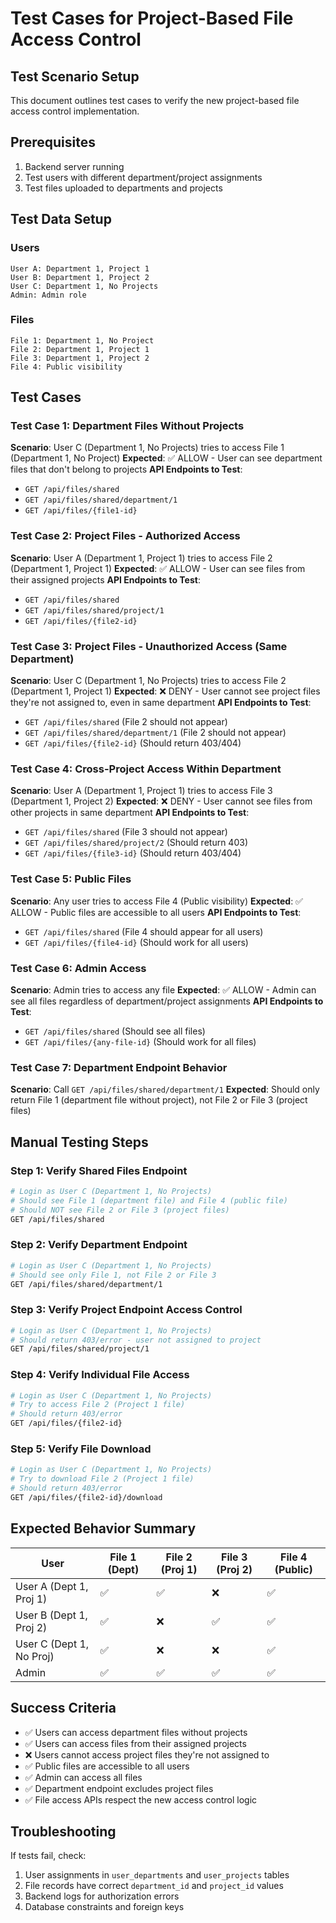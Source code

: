 # Test Cases for Project-Based File Access Control

## Test Scenario Setup

This document outlines test cases to verify the new project-based file access control implementation.

## Prerequisites

1. Backend server running
2. Test users with different department/project assignments
3. Test files uploaded to departments and projects

## Test Data Setup

### Users
```
User A: Department 1, Project 1
User B: Department 1, Project 2  
User C: Department 1, No Projects
Admin: Admin role
```

### Files
```
File 1: Department 1, No Project
File 2: Department 1, Project 1
File 3: Department 1, Project 2
File 4: Public visibility
```

## Test Cases

### Test Case 1: Department Files Without Projects
**Scenario**: User C (Department 1, No Projects) tries to access File 1 (Department 1, No Project)
**Expected**: ✅ ALLOW - User can see department files that don't belong to projects
**API Endpoints to Test**:
- `GET /api/files/shared`
- `GET /api/files/shared/department/1`
- `GET /api/files/{file1-id}`

### Test Case 2: Project Files - Authorized Access
**Scenario**: User A (Department 1, Project 1) tries to access File 2 (Department 1, Project 1)
**Expected**: ✅ ALLOW - User can see files from their assigned projects
**API Endpoints to Test**:
- `GET /api/files/shared`
- `GET /api/files/shared/project/1`
- `GET /api/files/{file2-id}`

### Test Case 3: Project Files - Unauthorized Access (Same Department)
**Scenario**: User C (Department 1, No Projects) tries to access File 2 (Department 1, Project 1)
**Expected**: ❌ DENY - User cannot see project files they're not assigned to, even in same department
**API Endpoints to Test**:
- `GET /api/files/shared` (File 2 should not appear)
- `GET /api/files/shared/department/1` (File 2 should not appear)
- `GET /api/files/{file2-id}` (Should return 403/404)

### Test Case 4: Cross-Project Access Within Department
**Scenario**: User A (Department 1, Project 1) tries to access File 3 (Department 1, Project 2)
**Expected**: ❌ DENY - User cannot see files from other projects in same department
**API Endpoints to Test**:
- `GET /api/files/shared` (File 3 should not appear)
- `GET /api/files/shared/project/2` (Should return 403)
- `GET /api/files/{file3-id}` (Should return 403/404)

### Test Case 5: Public Files
**Scenario**: Any user tries to access File 4 (Public visibility)
**Expected**: ✅ ALLOW - Public files are accessible to all users
**API Endpoints to Test**:
- `GET /api/files/shared` (File 4 should appear for all users)
- `GET /api/files/{file4-id}` (Should work for all users)

### Test Case 6: Admin Access
**Scenario**: Admin tries to access any file
**Expected**: ✅ ALLOW - Admin can see all files regardless of department/project assignments
**API Endpoints to Test**:
- `GET /api/files/shared` (Should see all files)
- `GET /api/files/{any-file-id}` (Should work for all files)

### Test Case 7: Department Endpoint Behavior
**Scenario**: Call `GET /api/files/shared/department/1`
**Expected**: Should only return File 1 (department file without project), not File 2 or File 3 (project files)

## Manual Testing Steps

### Step 1: Verify Shared Files Endpoint
```bash
# Login as User C (Department 1, No Projects)
# Should see File 1 (department file) and File 4 (public file)
# Should NOT see File 2 or File 3 (project files)
GET /api/files/shared
```

### Step 2: Verify Department Endpoint
```bash
# Login as User C (Department 1, No Projects)
# Should see only File 1, not File 2 or File 3
GET /api/files/shared/department/1
```

### Step 3: Verify Project Endpoint Access Control
```bash
# Login as User C (Department 1, No Projects)
# Should return 403/error - user not assigned to project
GET /api/files/shared/project/1
```

### Step 4: Verify Individual File Access
```bash
# Login as User C (Department 1, No Projects)
# Try to access File 2 (Project 1 file)
# Should return 403/error
GET /api/files/{file2-id}
```

### Step 5: Verify File Download
```bash
# Login as User C (Department 1, No Projects)
# Try to download File 2 (Project 1 file)
# Should return 403/error
GET /api/files/{file2-id}/download
```

## Expected Behavior Summary

| User | File 1 (Dept) | File 2 (Proj 1) | File 3 (Proj 2) | File 4 (Public) |
|------|---------------|-----------------|-----------------|-----------------|
| User A (Dept 1, Proj 1) | ✅ | ✅ | ❌ | ✅ |
| User B (Dept 1, Proj 2) | ✅ | ❌ | ✅ | ✅ |
| User C (Dept 1, No Proj) | ✅ | ❌ | ❌ | ✅ |
| Admin | ✅ | ✅ | ✅ | ✅ |

## Success Criteria

- ✅ Users can access department files without projects
- ✅ Users can access files from their assigned projects
- ❌ Users cannot access project files they're not assigned to
- ✅ Public files are accessible to all users
- ✅ Admin can access all files
- ✅ Department endpoint excludes project files
- ✅ File access APIs respect the new access control logic

## Troubleshooting

If tests fail, check:
1. User assignments in `user_departments` and `user_projects` tables
2. File records have correct `department_id` and `project_id` values
3. Backend logs for authorization errors
4. Database constraints and foreign keys
